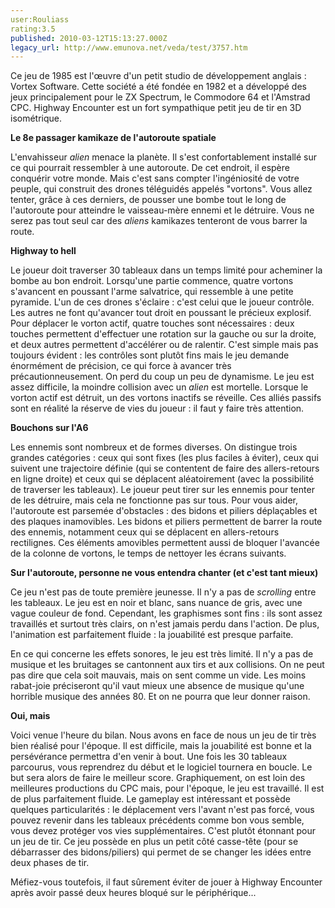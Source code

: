 ```yaml
---
user:Rouliass
rating:3.5
published: 2010-03-12T15:13:27.000Z
legacy_url: http://www.emunova.net/veda/test/3757.htm
---
```

Ce jeu de 1985 est l'œuvre d'un petit studio de développement anglais : Vortex Software. Cette société a été fondée en 1982 et a développé des jeux principalement pour le ZX Spectrum, le Commodore 64 et l'Amstrad CPC. Highway Encounter est un fort sympathique petit jeu de tir en 3D isométrique.  

  

**Le 8e passager kamikaze de l'autoroute spatiale**  

  

L'envahisseur _alien_ menace la planète. Il s'est confortablement installé sur ce qui pourrait ressembler à une autoroute. De cet endroit, il espère conquérir votre monde. Mais c'est sans compter l'ingéniosité de votre peuple, qui construit des drones téléguidés appelés "vortons". Vous allez tenter, grâce à ces derniers, de pousser une bombe tout le long de l'autoroute pour atteindre le vaisseau-mère ennemi et le détruire. Vous ne serez pas tout seul car des _aliens_ kamikazes tenteront de vous barrer la route.  

  

**Highway to hell**  

  

Le joueur doit traverser 30 tableaux dans un temps limité pour acheminer la bombe au bon endroit. Lorsqu'une partie commence, quatre vortons s'avancent en poussant l'arme salvatrice, qui ressemble à une petite pyramide. L'un de ces drones s'éclaire : c'est celui que le joueur contrôle. Les autres ne font qu'avancer tout droit en poussant le précieux explosif. Pour déplacer le vorton actif, quatre touches sont nécessaires : deux touches permettent d'effectuer une rotation sur la gauche ou sur la droite, et deux autres permettent d'accélérer ou de ralentir. C'est simple mais pas toujours évident : les contrôles sont plutôt fins mais le jeu demande énormément de précision, ce qui force à avancer très précautionneusement. On perd du coup un peu de dynamisme. Le jeu est assez difficile, la moindre collision avec un _alien_ est mortelle. Lorsque le vorton actif est détruit, un des vortons inactifs se réveille. Ces alliés passifs sont en réalité la réserve de vies du joueur : il faut y faire très attention.  

  

**Bouchons sur l'A6**  

  

Les ennemis sont nombreux et de formes diverses. On distingue trois grandes catégories : ceux qui sont fixes (les plus faciles à éviter), ceux qui suivent une trajectoire définie (qui se contentent de faire des allers-retours en ligne droite) et ceux qui se déplacent aléatoirement (avec la possibilité de traverser les tableaux). Le joueur peut tirer sur les ennemis pour tenter de les détruire, mais cela ne fonctionne pas sur tous. Pour vous aider, l'autoroute est parsemée d'obstacles : des bidons et piliers déplaçables et des plaques inamovibles. Les bidons et piliers permettent de barrer la route des ennemis, notamment ceux qui se déplacent en allers-retours rectilignes. Ces éléments amovibles permettent aussi de bloquer l'avancée de la colonne de vortons, le temps de nettoyer les écrans suivants.  

  

**Sur l'autoroute, personne ne vous entendra chanter (et c'est tant mieux)**  

  

Ce jeu n'est pas de toute première jeunesse. Il n'y a pas de _scrolling_ entre les tableaux. Le jeu est en noir et blanc, sans nuance de gris, avec une vague couleur de fond. Cependant, les graphismes sont fins : ils sont assez travaillés et surtout très clairs, on n'est jamais perdu dans l'action. De plus, l'animation est parfaitement fluide : la jouabilité est presque parfaite.  

En ce qui concerne les effets sonores, le jeu est très limité. Il n'y a pas de musique et les bruitages se cantonnent aux tirs et aux collisions. On ne peut pas dire que cela soit mauvais, mais on sent comme un vide. Les moins rabat-joie préciseront qu'il vaut mieux une absence de musique qu'une horrible musique des années 80\. Et on ne pourra que leur donner raison.  

  

**Oui, mais**  

  

Voici venue l'heure du bilan. Nous avons en face de nous un jeu de tir très bien réalisé pour l'époque. Il est difficile, mais la jouabilité est bonne et la persévérance permettra d'en venir à bout. Une fois les 30 tableaux parcourus, vous reprendrez du début et le logiciel tournera en boucle. Le but sera alors de faire le meilleur score. Graphiquement, on est loin des meilleures productions du CPC mais, pour l'époque, le jeu est travaillé. Il est de plus parfaitement fluide. Le gameplay est intéressant et possède quelques particularités : le déplacement vers l'avant n'est pas forcé, vous pouvez revenir dans les tableaux précédents comme bon vous semble, vous devez protéger vos vies supplémentaires. C'est plutôt étonnant pour un jeu de tir. Ce jeu possède en plus un petit côté casse-tête (pour se débarrasser des bidons/piliers) qui permet de se changer les idées entre deux phases de tir.  

Méfiez-vous toutefois, il faut sûrement éviter de jouer à Highway Encounter après avoir passé deux heures bloqué sur le périphérique...